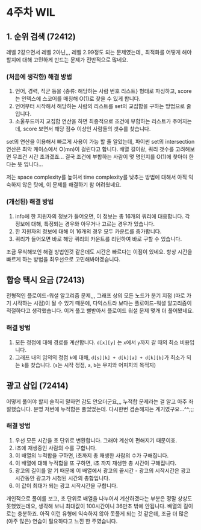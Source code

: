 # 4주차 WIL


## 1. 순위 검색 (72412)
레벨 2같으면서 레벨 2아닌,,, 레벨 2.99정도 되는 문제였는데,, 최적화를 어떻게 해야 할지에 대해 고민하게 만드는 문제가 전반적으로 많네요.

### (처음에 생각한) 해결 방법

1. 언어, 경력, 직군 등을 {종류: 해당하는 사람 번호 리스트} 형태로 파싱하고, score는 인덱스에 스코어를 매칭해 O(1)로 찾을 수 있게 합니다.
2. 언어부터 시작해서 해당하는 사람의 리스트를 set의 교집합을 구하는 방법으로 줄입니다.
3. 소울푸드까지 교집합 연산을 하면 최종적으로 조건에 부합하는 리스트가 주어지는데, score 보면서 해당 점수 이상인 사람들의 갯수를 찾습니다.

set의 연산을 이용해서 빠르게 사용이 가능 할 줄 알았는데, 파이썬 set의 intersection 연산은 최악 케이스에서 O(mn)이 걸린다고 합니다.
배열 길이랑, 쿼리 갯수를 고려해보면 무조건 시간 초과겠죠... 결국 조건에 부합하는 사람이 몇 명인지를 O(1)에 찾아야 한다는 뜻 입니다...

저는 space complexity를 높여서 time complexity를 낮추는 방법에 대해서 아직 익숙하지 않은 탓에, 이 문제를 해결하기 참 어려웠네요.

### (개선된) 해결 방법
1. info에 한 지원자의 정보가 들어오면, 이 정보는 총 16개의 쿼리에 대응합니다. 각 정보에 대해, 특정되는 경우와 아무거나 고르는 경우가 있습니다.
2. 한 지원자의 정보에 대해 이 16개의 경우 모두 카운트를 증가합니다.
3. 쿼리가 들어오면 바로 해당 쿼리의 카운트를 리턴하여 바로 구할 수 있습니다.

조금 무식해보인 해결 방법인것 같은데도 시간은 빠르다는 이점이 있네요. 항상 시간을 빠르게 하는 방법을 최우선으로 고민해봐야겠습니다.

## 합승 택시 요금 (72413)
전형적인 플로이드-워셜 알고리즘 문제,,, 그래프 상의 모든 노드가 분기 지점 (따로 가기 시작하는 시점)이 될 수 있기 때문에,
다익스트라 보다는 플로이드-워셜 알고리즘이 적절하다고 생각했습니다. 이거 풀고 삘받아서 플로이드 워셜 문제 몇개 더 풀어봤네요.

### 해결 방법
1. 모든 정점에 대해 경로를 계산합니다. `d[x][y]` 는 `x`에서 `y`까지 갈 때의 최소 비용입니다.
2. 그래프 내의 임의의 정점 `k`에 대해, `d[s][k] + d[k][a] + d[k][b]`가 최소가 되는 `k`를 찾습니다. (`s`는 시작 정점, `a`, `b`는 무지와 어피치의 목적지)


## 광고 삽입 (72414)
어떻게 풀어야 할지 솔직히 말하면 감도 안오더군요,,, 누적합 문제라는 걸 알고 아주 좌절했습니다. 분명 저번에 누적합은 풀었었는데.
다시한번 겸손해지는 계기였구요...^^;;;

### 해결 방법
1. 우선 모든 시간을 초 단위로 변환합니다. 그래야 계산이 편해지기 때문이죠.
2. i초에 재생중인 사람의 수를 구합니다.
3. 이 배열의 누적합을 구하면, i초까지 총 재생한 사람의 수가 구해집니다.
4. 이 배열에 대해 누적합을 또 구하면, i초 까지 재생한 총 시간이 구해집니다.
5. 광고의 길이를 알 기 때문에 이 배열에서 광고의 끝시간 - 광고의 시작시간은 광고 시간동안 광고가 시청된 시간의 총합입니다.
6. 이 값이 최대가 되는 광고 시작시간을 구합니다.

개인적으로 풀이를 보고, 초 단위로 배열을 나누어서 계산하겠다는 부분은 정말 상상도 못했었는데요,
생각해 보니 최대값이 100시간이니 36만초 밖에 안됩니다. 배열의 길이로는 충분하죠. 아직 이런 유형에 익숙하지 않아 못풀게 되는 것 같은데,
조금 더 많은 (아주 많은) 연습이 필요하다고 느낀 한 주였습니다.

